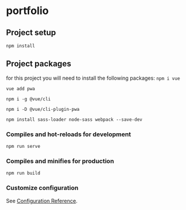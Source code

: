 # portfolio

## Project setup
```
npm install
```


## Project packages
for this project you will need to install the following packages:
``` npm i vue ```

``` vue add pwa ```

``` npm i -g @vue/cli ```

``` npm i -D @vue/cli-plugin-pwa ```

``` npm install sass-loader node-sass webpack --save-dev ```



### Compiles and hot-reloads for development
```
npm run serve
```


### Compiles and minifies for production
```
npm run build
```


### Customize configuration
See [Configuration Reference](https://cli.vuejs.org/config/).
